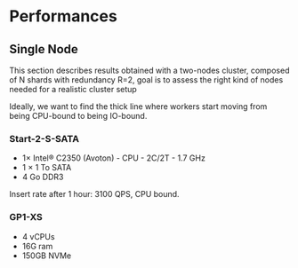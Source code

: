 # Performances

## Single Node

This section describes results obtained with a two-nodes cluster,
composed of N shards with redundancy R=2, goal is to assess the right
kind of nodes needed for a realistic cluster setup

Ideally, we want to find the thick line where workers start moving
from being CPU-bound to being IO-bound.

### Start-2-S-SATA

- 1× Intel® C2350 (Avoton) - CPU - 2C/2T - 1.7 GHz
- 1 × 1 To SATA
- 4 Go DDR3

Insert rate after 1 hour: 3100 QPS, CPU bound.

### GP1-XS

- 4 vCPUs
- 16G ram
- 150GB NVMe
